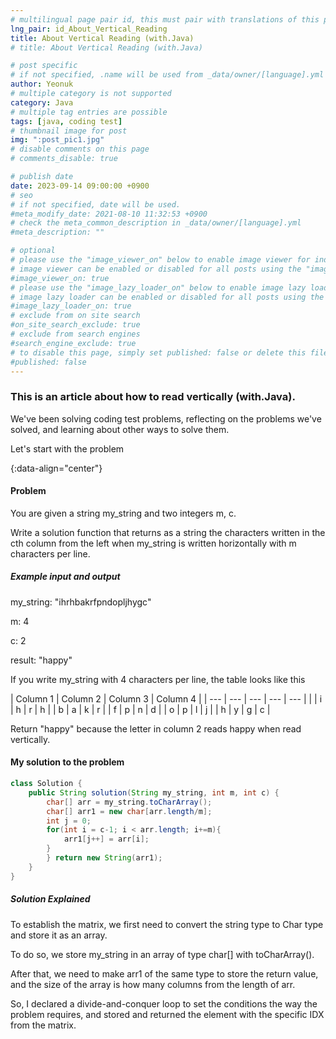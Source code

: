 ```yaml
---
# multilingual page pair id, this must pair with translations of this page. (This name must be unique)
lng_pair: id_About_Vertical_Reading
title: About Vertical Reading (with.Java)
# title: About Vertical Reading (with.Java)

# post specific
# if not specified, .name will be used from _data/owner/[language].yml
author: Yeonuk
# multiple category is not supported
category: Java
# multiple tag entries are possible
tags: [java, coding test]
# thumbnail image for post
img: ":post_pic1.jpg"
# disable comments on this page
# comments_disable: true

# publish date
date: 2023-09-14 09:00:00 +0900
# seo
# if not specified, date will be used.
#meta_modify_date: 2021-08-10 11:32:53 +0900
# check the meta_common_description in _data/owner/[language].yml
#meta_description: ""

# optional
# please use the "image_viewer_on" below to enable image viewer for individual pages or posts (_posts/ or [language]/_posts folders).
# image viewer can be enabled or disabled for all posts using the "image_viewer_posts: true" setting in _data/conf/main.yml.
#image_viewer_on: true
# please use the "image_lazy_loader_on" below to enable image lazy loader for individual pages or posts (_posts/ or [language]/_posts folders).
# image lazy loader can be enabled or disabled for all posts using the "image_lazy_loader_posts: true" setting in _data/conf/main.yml.
#image_lazy_loader_on: true
# exclude from on site search
#on_site_search_exclude: true
# exclude from search engines
#search_engine_exclude: true
# to disable this page, simply set published: false or delete this file
#published: false
---
```


<!-- outline-start -->

### This is an article about how to read vertically (with.Java).

We've been solving coding test problems, reflecting on the problems we've solved, and learning about other ways to solve them.

Let's start with the problem

{:data-align="center"}

<!-- outline-end -->

#### Problem

You are given a string my_string and two integers m, c.

Write a solution function that returns as a string the characters written in the cth column from the left when my_string is written horizontally with m characters per line.

##### Example input and output

my_string: "ihrhbakrfpndopljhygc"

m: 4

c: 2

result: "happy"

If you write my_string with 4 characters per line, the table looks like this

| Column 1 | Column 2 | Column 3 | Column 4 |
| --- | --- | --- | --- | --- | |
| i | h | r | h |
| b | a | k | r |
| f | p | n | d |
| o | p | l | j |
| h | y | g | c |

Return "happy" because the letter in column 2 reads happy when read vertically.

<!-- | i | arr[i] | stk |
| --- | ------ | ------- |
| 0 | 1 | [] |
| 1 | 4 | [1] | -->

#### My solution to the problem

```java
class Solution {
    public String solution(String my_string, int m, int c) {
        char[] arr = my_string.toCharArray();
        char[] arr1 = new char[arr.length/m];
        int j = 0;
        for(int i = c-1; i < arr.length; i+=m){
            arr1[j++] = arr[i];
        }
        } return new String(arr1);
    }
}
```

##### Solution Explained

To establish the matrix, we first need to convert the string type to Char type and store it as an array.

To do so, we store my_string in an array of type char[] with toCharArray().

After that, we need to make arr1 of the same type to store the return value, and the size of the array is how many columns from the length of arr.

So, I declared a divide-and-conquer loop to set the conditions the way the problem requires, and stored and returned the element with the specific IDX from the matrix.
